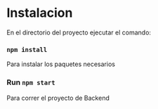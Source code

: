 # Instalacion

En el directorio del proyecto ejecutar el comando:

### `npm install`

Para instalar los paquetes necesarios

### Run `npm start`

Para correr el proyecto de Backend
